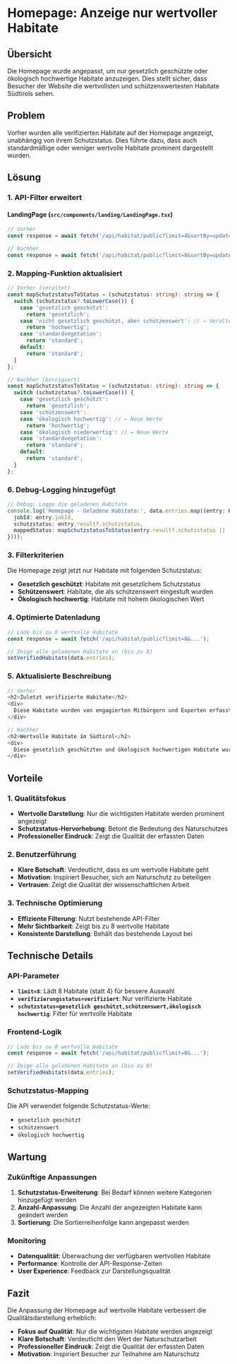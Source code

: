 # Homepage: Anzeige nur wertvoller Habitate

## Übersicht

Die Homepage wurde angepasst, um nur gesetzlich geschützte oder ökologisch hochwertige Habitate anzuzeigen. Dies stellt sicher, dass Besucher der Website die wertvollsten und schützenswertesten Habitate Südtirols sehen.

## Problem

Vorher wurden alle verifizierten Habitate auf der Homepage angezeigt, unabhängig von ihrem Schutzstatus. Dies führte dazu, dass auch standardmäßige oder weniger wertvolle Habitate prominent dargestellt wurden.

## Lösung

### 1. API-Filter erweitert

#### LandingPage (`src/components/landing/LandingPage.tsx`)
```typescript
// Vorher
const response = await fetch('/api/habitat/public?limit=4&sortBy=updatedAt&sortOrder=desc&verifizierungsstatus=verifiziert');

// Nachher
const response = await fetch('/api/habitat/public?limit=8&sortBy=updatedAt&sortOrder=desc&verifizierungsstatus=verifiziert&schutzstatus=gesetzlich geschützt,schützenswert,ökologisch hochwertig');
```

### 2. Mapping-Funktion aktualisiert

```typescript
// Vorher (veraltet)
const mapSchutzstatusToStatus = (schutzstatus: string): string => {
  switch (schutzstatus?.toLowerCase()) {
    case 'gesetzlich geschützt':
      return 'gesetzlich';
    case 'nicht gesetzlich geschützt, aber schützenswert': // ← Veraltet
      return 'hochwertig';
    case 'standardvegetation':
      return 'standard';
    default:
      return 'standard';
  }
};

// Nachher (korrigiert)
const mapSchutzstatusToStatus = (schutzstatus: string): string => {
  switch (schutzstatus?.toLowerCase()) {
    case 'gesetzlich geschützt':
      return 'gesetzlich';
    case 'schützenswert':
    case 'ökologisch hochwertig': // ← Neue Werte
      return 'hochwertig';
    case 'ökologisch niederwertig': // ← Neue Werte
    case 'standardvegetation':
      return 'standard';
    default:
      return 'standard';
  }
};
```

### 6. Debug-Logging hinzugefügt

```typescript
// Debug: Logge die geladenen Habitate
console.log('Homepage - Geladene Habitate:', data.entries.map((entry: HabitatEntry) => ({
  jobId: entry.jobId,
  schutzstatus: entry.result?.schutzstatus,
  mappedStatus: mapSchutzstatusToStatus(entry.result?.schutzstatus || '')
})));
```

### 3. Filterkriterien

Die Homepage zeigt jetzt nur Habitate mit folgenden Schutzstatus:
- **Gesetzlich geschützt**: Habitate mit gesetzlichem Schutzstatus
- **Schützenswert**: Habitate, die als schützenswert eingestuft wurden
- **Ökologisch hochwertig**: Habitate mit hohem ökologischen Wert

### 4. Optimierte Datenladung

```typescript
// Lade bis zu 8 wertvolle Habitate
const response = await fetch('/api/habitat/public?limit=8&...');

// Zeige alle geladenen Habitate an (bis zu 8)
setVerifiedHabitats(data.entries);
```

### 5. Aktualisierte Beschreibung

```typescript
// Vorher
<h2>Zuletzt verifizierte Habitate</h2>
<div>
  Diese Habitate wurden von engagierten Mitbürgern und Experten erfasst und verifiziert
</div>

// Nachher
<h2>Wertvolle Habitate in Südtirol</h2>
<div>
  Diese gesetzlich geschützten und ökologisch hochwertigen Habitate wurden von engagierten Mitbürgern und Experten erfasst und verifiziert
</div>
```

## Vorteile

### 1. Qualitätsfokus
- **Wertvolle Darstellung**: Nur die wichtigsten Habitate werden prominent angezeigt
- **Schutzstatus-Hervorhebung**: Betont die Bedeutung des Naturschutzes
- **Professioneller Eindruck**: Zeigt die Qualität der erfassten Daten

### 2. Benutzerführung
- **Klare Botschaft**: Verdeutlicht, dass es um wertvolle Habitate geht
- **Motivation**: Inspiriert Besucher, sich am Naturschutz zu beteiligen
- **Vertrauen**: Zeigt die Qualität der wissenschaftlichen Arbeit

### 3. Technische Optimierung
- **Effiziente Filterung**: Nutzt bestehende API-Filter
- **Mehr Sichtbarkeit**: Zeigt bis zu 8 wertvolle Habitate
- **Konsistente Darstellung**: Behält das bestehende Layout bei

## Technische Details

### API-Parameter
- **`limit=8`**: Lädt 8 Habitate (statt 4) für bessere Auswahl
- **`verifizierungsstatus=verifiziert`**: Nur verifizierte Habitate
- **`schutzstatus=gesetzlich geschützt,schützenswert,ökologisch hochwertig`**: Filter für wertvolle Habitate

### Frontend-Logik
```typescript
// Lade bis zu 8 wertvolle Habitate
const response = await fetch('/api/habitat/public?limit=8&...');

// Zeige alle geladenen Habitate an (bis zu 8)
setVerifiedHabitats(data.entries);
```

### Schutzstatus-Mapping
Die API verwendet folgende Schutzstatus-Werte:
- `gesetzlich geschützt`
- `schützenswert` 
- `ökologisch hochwertig`

## Wartung

### Zukünftige Anpassungen
1. **Schutzstatus-Erweiterung**: Bei Bedarf können weitere Kategorien hinzugefügt werden
2. **Anzahl-Anpassung**: Die Anzahl der angezeigten Habitate kann geändert werden
3. **Sortierung**: Die Sortierreihenfolge kann angepasst werden

### Monitoring
- **Datenqualität**: Überwachung der verfügbaren wertvollen Habitate
- **Performance**: Kontrolle der API-Response-Zeiten
- **User Experience**: Feedback zur Darstellungsqualität

## Fazit

Die Anpassung der Homepage auf wertvolle Habitate verbessert die Qualitätsdarstellung erheblich:
- **Fokus auf Qualität**: Nur die wichtigsten Habitate werden angezeigt
- **Klare Botschaft**: Verdeutlicht den Wert der Naturschutzarbeit
- **Professioneller Eindruck**: Zeigt die Qualität der erfassten Daten
- **Motivation**: Inspiriert Besucher zur Teilnahme am Naturschutz 